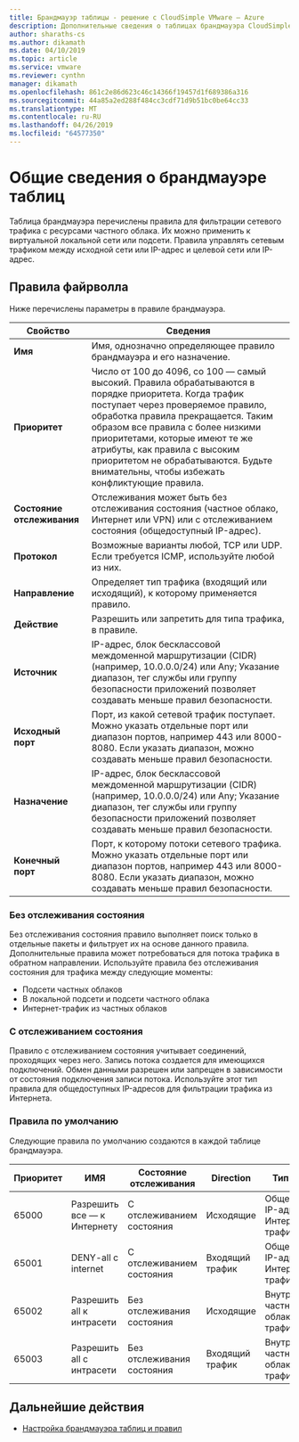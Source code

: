 ```yaml
---
title: Брандмауэр таблицы - решение с CloudSimple VMware — Azure
description: Дополнительные сведения о таблицах брандмауэра CloudSimple частного облака и правила брандмауэра.
author: sharaths-cs
ms.author: dikamath
ms.date: 04/10/2019
ms.topic: article
ms.service: vmware
ms.reviewer: cynthn
manager: dikamath
ms.openlocfilehash: 861c2e86d623c46c14366f19457d1f689386a316
ms.sourcegitcommit: 44a85a2ed288f484cc3cdf71d9b51bc0be64cc33
ms.translationtype: MT
ms.contentlocale: ru-RU
ms.lasthandoff: 04/26/2019
ms.locfileid: "64577350"
---
```

# <a name="firewall-tables-overview"></a>Общие сведения о брандмауэре таблиц

Таблица брандмауэра перечислены правила для фильтрации сетевого трафика с ресурсами частного облака. Их можно применить к виртуальной локальной сети или подсети. Правила управлять сетевым трафиком между исходной сети или IP-адрес и целевой сети или IP-адрес.

## <a name="firewall-rules"></a>Правила файрволла

Ниже перечислены параметры в правиле брандмауэра.

| Свойство | Сведения |
| ---------| --------|
| **Имя** | Имя, однозначно определяющее правило брандмауэра и его назначение. |
| **Приоритет** | Число от 100 до 4096, со 100 — самый высокий. Правила обрабатываются в порядке приоритета. Когда трафик поступает через проверяемое правило, обработка правила прекращается. Таким образом все правила с более низкими приоритетами, которые имеют те же атрибуты, как правила с высоким приоритетом не обрабатываются.  Будьте внимательны, чтобы избежать конфликтующие правила. |
| **Состояние отслеживания** | Отслеживания может быть без отслеживания состояния (частное облако, Интернет или VPN) или с отслеживанием состояния (общедоступный IP-адрес).  |
| **Протокол** | Возможные варианты любой, TCP или UDP. Если требуется ICMP, используйте любой из них. |
| **Направление** | Определяет тип трафика (входящий или исходящий), к которому применяется правило. |
| **Действие** | Разрешить или запретить для типа трафика, в правиле. |
| **Источник** | IP-адрес, блок бесклассовой междоменной маршрутизации (CIDR) (например, 10.0.0.0/24) или Any;  Указание диапазон, тег службы или группу безопасности приложений позволяет создавать меньше правил безопасности. |
| **Исходный порт** | Порт, из какой сетевой трафик поступает.  Можно указать отдельные порт или диапазон портов, например 443 или 8000-8080. Если указать диапазон, можно создавать меньше правил безопасности. |
| **Назначение** | IP-адрес, блок бесклассовой междоменной маршрутизации (CIDR) (например, 10.0.0.0/24) или Any;  Указание диапазон, тег службы или группу безопасности приложений позволяет создавать меньше правил безопасности.  |
| **Конечный порт** | Порт, к которому потоки сетевого трафика.  Можно указать отдельные порт или диапазон портов, например 443 или 8000-8080. Если указать диапазон, можно создавать меньше правил безопасности.|

### <a name="stateless"></a>Без отслеживания состояния

Без отслеживания состояния правило выполняет поиск только в отдельные пакеты и фильтрует их на основе данного правила.  
Дополнительные правила может потребоваться для потока трафика в обратном направлении.  Используйте правила без отслеживания состояния для трафика между следующие моменты:

* Подсети частных облаков
* В локальной подсети и подсети частного облака
* Интернет-трафик из частных облаков

### <a name="stateful"></a>С отслеживанием состояния

 Правило с отслеживанием состояния учитывает соединений, проходящих через него. Запись потока создается для имеющихся подключений. Обмен данными разрешен или запрещен в зависимости от состояния подключения записи потока.  Используйте этот тип правила для общедоступных IP-адресов для фильтрации трафика из Интернета.

### <a name="default-rules"></a>Правила по умолчанию

Следующие правила по умолчанию создаются в каждой таблице брандмауэра.

|Приоритет|ИМЯ|Состояние отслеживания|Direction|Тип трафика|Protocol|Источник|Исходный порт|Место назначения|Конечный порт|Действие|
|--------|----|--------------|---------|------------|--------|------|-----------|-----------|----------------|------|
|65000|Разрешить все — к Интернету|С отслеживанием состояния|Исходящие|Общедоступный IP-адрес или Интернет-трафик|Все|Любой|Любой|Любой|Любой|РАЗРЕШИТЬ|
|65001|DENY-all с internet|С отслеживанием состояния|Входящий трафик|Общедоступный IP-адрес или Интернет-трафик|Все|Любой|Любой|Любой|Любой|Запрет|
|65002|Разрешить all к интрасети|Без отслеживания состояния|Исходящие|Внутренняя частного облака или трафика VPN|Все|Любой|Любой|Любой|Любой|РАЗРЕШИТЬ|
|65003|Разрешить all с интрасети|Без отслеживания состояния|Входящий трафик|Внутренняя частного облака или трафика VPN|Все|Любой|Любой|Любой|Любой|РАЗРЕШИТЬ|

## <a name="next-steps"></a>Дальнейшие действия

* [Настройка брандмауэра таблиц и правил](https://docs.azure.cloudsimple.com/firewall/)